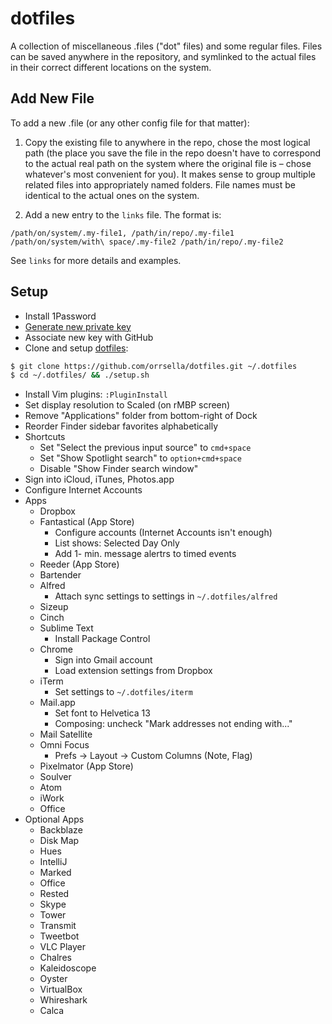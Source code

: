 # dotfiles

A collection of miscellaneous .files ("dot" files) and some regular files. Files can be saved anywhere in the repository, and symlinked to the actual files in their correct different locations on the system.

## Add New File

To add a new .file (or any other config file for that matter):

1. Copy the existing file to anywhere in the repo, chose the most logical path (the place you save the file in the repo doesn't have to correspond to the actual real path on the system where the original file is – chose whatever's most convenient for you). It makes sense to group multiple related files into appropriately named folders. File names must be identical to the actual ones on the system.

2. Add a new entry to the `links` file. The format is:

```
/path/on/system/.my-file1, /path/in/repo/.my-file1
/path/on/system/with\ space/.my-file2 /path/in/repo/.my-file2
```

See `links` for more details and examples.

## Setup

- Install 1Password
- [Generate new private key](https://help.github.com/articles/generating-a-new-ssh-key-and-adding-it-to-the-ssh-agent/)
- Associate new key with GitHub
- Clone and setup [dotfiles](https://github.com/orrsella/dotfiles):

```bash
$ git clone https://github.com/orrsella/dotfiles.git ~/.dotfiles
$ cd ~/.dotfiles/ && ./setup.sh
```

- Install Vim plugins: `:PluginInstall`
- Set display resolution to Scaled (on rMBP screen)
- Remove "Applications" folder from bottom-right of Dock
- Reorder Finder sidebar favorites alphabetically
- Shortcuts
    - Set "Select the previous input source" to `cmd+space`
    - Set "Show Spotlight search" to `option+cmd+space`
    - Disable "Show Finder search window"
- Sign into iCloud, iTunes, Photos.app
- Configure Internet Accounts
- Apps
    - Dropbox
    - Fantastical (App Store)
    	- Configure accounts (Internet Accounts isn't enough)
    	- List shows: Selected Day Only
    	- Add 1- min. message alertrs to timed events
    - Reeder (App Store)
    - Bartender
    - Alfred
    	- Attach sync settings to settings in `~/.dotfiles/alfred`
    - Sizeup
    - Cinch
    - Sublime Text
        - Install Package Control
    - Chrome
    	- Sign into Gmail account
    	- Load extension settings from Dropbox
    - iTerm
    	- Set settings to `~/.dotfiles/iterm`
	- Mail.app
		- Set font to Helvetica 13
		- Composing: uncheck "Mark addresses not ending with..."
	- Mail Satellite
	- Omni Focus
		- Prefs -> Layout -> Custom Columns (Note, Flag)
	- Pixelmator (App Store)
	- Soulver
	- Atom
    - iWork
    - Office
- Optional Apps
    - Backblaze
    - Disk Map
    - Hues
    - IntelliJ
    - Marked
    - Office
    - Rested
    - Skype
    - Tower
    - Transmit
    - Tweetbot
    - VLC Player
	- Chalres
	- Kaleidoscope
	- Oyster
	- VirtualBox
	- Whireshark
	- Calca
